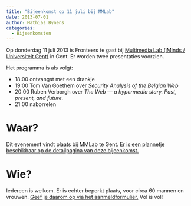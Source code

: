 ```yaml
---
title: "Bijeenkomst op 11 juli bij MMLab"
date: 2013-07-01
author: Mathias Bynens
categories: 
  - Bijeenkomsten
---
```

Op donderdag 11 juli 2013 is Fronteers te gast bij [Multimedia Lab (iMinds / Universiteit Gent)](http://multimedialab.elis.ugent.be/about) in Gent. Er worden twee presentaties voorzien.

Het programma is als volgt:

* 18:00 ontvangst met een drankje
* 19:00 Tom Van Goethem over _Security Analysis of the Belgian Web_
* 20:00 Ruben Verborgh over _The Web — a hypermedia story. Past, present, and future._
* 21:00 naborrelen

# Waar?

Dit evenement vindt plaats bij MMLab te Gent. [Er is een plannetje beschikbaar op de detailpagina van deze bijeenkomst.](/bijeenkomsten/2013/mmlab)

# Wie?

Iedereen is welkom. Er is echter beperkt plaats, voor circa 60 mannen en vrouwen. [Geef je daarom op via het aanmeldformulier.](/bijeenkomsten/2013/mmlab#formulier-1) Vol is vol!